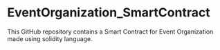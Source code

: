 # EventOrganization_SmartContract
This GitHub repository contains a Smart Contract for Event Organization made using solidity language.
